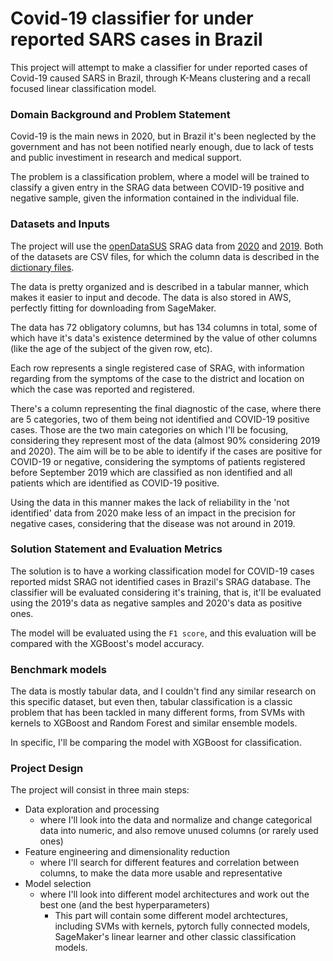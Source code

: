 # Covid-19 classifier for under reported SARS cases in Brazil
This project will attempt to make a classifier for under reported cases of Covid-19 caused SARS in Brazil, through K-Means clustering and a recall focused linear classification model.

### Domain Background and Problem Statement

Covid-19 is the main news in 2020, but in Brazil it's been neglected by the government and has not been notified nearly enough, due to lack of tests and public investiment in research and medical support.

The problem is a classification problem, where a model will be trained to classify a given entry in the SRAG data between COVID-19 positive and negative sample, given the information contained in the individual file. 

### Datasets and Inputs

The project will use the [openDataSUS](https://opendatasus.saude.gov.br/) SRAG data from [2020](https://opendatasus.saude.gov.br/dataset/bd-srag-2020) and [2019](https://opendatasus.saude.gov.br/dataset/bd-srag-2019). Both of the datasets are CSV files, for which the column data is described in the [dictionary files](./dictionary_files).

The data is pretty organized and is described in a tabular manner, which makes it easier to input and decode. The data is also stored in AWS, perfectly fitting for downloading from SageMaker.

The data has 72 obligatory columns, but has 134 columns in total, some of which have it's data's existence determined by the value of other columns (like the age of the subject of the given row, etc).

Each row represents a single registered case of SRAG, with information regarding from the symptoms of the case to the district and location on which the case was reported and registered. 

There's a column representing the final diagnostic of the case, where there are 5 categories, two of them being not identified and COVID-19 positive cases. Those are the two main categories on which I'll be focusing, considering they represent most of the data (almost 90% considering 2019 and 2020). The aim will be to be able to identify if the cases are positive for COVID-19 or negative, considering the symptoms of patients registered before September 2019 which are classified as non identified and all patients which are identified as COVID-19 positive.

Using the data in this manner makes the lack of reliability in the 'not identified' data from 2020 make less of an impact in the precision for negative cases, considering that the disease was not around in 2019. 

### Solution Statement and Evaluation Metrics

The solution is to have a working classification model for COVID-19 cases reported midst SRAG not identified cases in Brazil's SRAG database. The classifier will be evaluated considering it's training, that is, it'll be evaluated using the 2019's data as negative samples and 2020's data as positive ones.

The model will be evaluated using the `F1 score`, and this evaluation will be compared with the XGBoost's model accuracy. 


### Benchmark models
The data is mostly tabular data, and I couldn't find any similar research on this specific dataset, but even then, tabular classification is a classic problem that has been tackled in many different forms, from SVMs with kernels to XGBoost and Random Forest and similar ensemble models.

In specific, I'll be comparing the model with XGBoost for classification.


### Project Design

The project will consist in three main steps:

- Data exploration and processing 
  - where I'll look into the data and normalize and change categorical data into numeric, and also remove unused columns (or rarely used ones)
- Feature engineering and dimensionality reduction
  - where I'll search for different features and correlation between columns, to make the data more usable and representative
- Model selection
  - where I'll look into different model architectures and work out the best one (and the best hyperparameters)
    - This part will contain some different model archtectures, including SVMs with kernels, pytorch fully connected models, SageMaker's linear learner and other classic classification models.